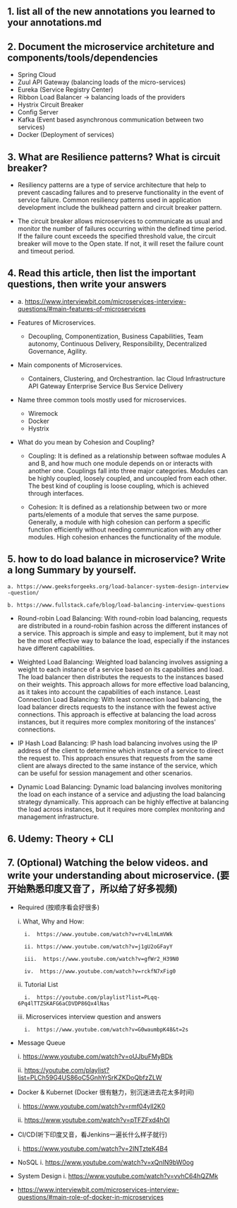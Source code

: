 ## 1. list all of the new annotations you learned to your annotations.md

## 2.  Document the microservice architeture and components/tools/dependencies
- Spring Cloud
- Zuul API Gateway (balancing loads of the micro-services)
- Eureka (Service Registry Center)
- Ribbon Load Balancer -> balancing loads of the providers
- Hystrix Circuit Breaker
- Config Server
- Kafka (Event based asynchronous communication between two services)
- Docker (Deployment of services)

## 3.  What are Resilience patterns? What is circuit breaker?

- Resiliency patterns are a type of service architecture that help to prevent cascading failures and to preserve functionality in the event of service failure. Common resiliency patterns used in application development include the bulkhead pattern and circuit breaker pattern.

- The circuit breaker allows microservices to communicate as usual and monitor the number of failures occurring within the defined time period. If the failure count exceeds the specified threshold value, the circuit breaker will move to the Open state. If not, it will reset the failure count and timeout period.

## 4.  Read this article, then list the important questions, then write your answers 

- a. https://www.interviewbit.com/microservices-interview-questions/#main-features-of-microservices


- Features of Microservices.
   - Decoupling, Componentization, Business Capabilities, Team autonomy, Continuous Delivery, Responsibility, Decentralized Governance, Agility.

- Main components of Microservices.
   - Containers, Clustering, and Orchestrantion.
Iac
Cloud Infrastructure
API Gateway
Enterprise Service Bus
Service Delivery

-  Name three common tools mostly used for microservices.
   - Wiremock
   - Docker
   - Hystrix


-  What do you mean by Cohesion and Coupling?
   - Coupling: It is defined as a relationship between softwae modules A and B, and how much one module depends on or interacts with another one. Couplings fall into three major categories. Modules can be highly coupled, loosely coupled, and uncoupled from each other. The best kind of coupling is loose coupling, which is achieved through interfaces.

   - Cohesion: It is defined as a relationship between two or more parts/elements of a module that serves the same purpose. Generally, a module with high cohesion can perform a specific function efficiently without needing communication with any other modules. High cohesion enhances the functionality of the module.

## 5.  how to do load balance in microservice? Write a long Summary by yourself.
    
    a. https://www.geeksforgeeks.org/load-balancer-system-design-interview
    -question/

    b. https://www.fullstack.cafe/blog/load-balancing-interview-questions


- Round-robin Load Balancing: With round-robin load balancing, requests are distributed in a round-robin fashion across the different instances of a service. This approach is simple and easy to implement, but it may not be the most effective way to balance the load, especially if the instances have different capabilities.

- Weighted Load Balancing: Weighted load balancing involves assigning a weight to each instance of a service based on its capabilities and load. The load balancer then distributes the requests to the instances based on their weights. This approach allows for more effective load balancing, as it takes into account the capabilities of each instance. Least Connection Load Balancing: With least connection load balancing, the load balancer directs requests to the instance with the fewest active connections. This approach is effective at balancing the load across instances, but it requires more complex monitoring of the instances' connections.

- IP Hash Load Balancing: IP hash load balancing involves using the IP address of the client to determine which instance of a service to direct the request to. This approach ensures that requests from the same client are always directed to the same instance of the service, which can be useful for session management and other scenarios.

- Dynamic Load Balancing: Dynamic load balancing involves monitoring the load on each instance of a service and adjusting the load balancing strategy dynamically. This approach can be highly effective at balancing the load across instances, but it requires more complex monitoring and management infrastructure.

## 6.  Udemy: Theory + CLI

## 7. (Optional) Watching the below videos. and write your understanding about microservice. (要开始熟悉印度又音了，所以给了好多视频)


- Required (按顺序看会好很多)

    i.  What, Why and How: 

        i.  https://www.youtube.com/watch?v=rv4LlmLmVWk

        ii. https://www.youtube.com/watch?v=j1gU2oGFayY

        iii.  https://www.youtube.com/watch?v=gfWr2_H39N0 

        iv.  https://www.youtube.com/watch?v=rckfN7xFig0 

    ii. Tutorial List

        i.  https://youtube.com/playlist?list=PLqq-6Pq4lTTZSKAFG6aCDVDP86Qx4lNas


    iii.  Microservices interview question and answers

        i.  https://www.youtube.com/watch?v=G0waumbpK48&t=2s

- Message Queue

    i.  https://www.youtube.com/watch?v=oUJbuFMyBDk


    ii. https://youtube.com/playlist?list=PLCh59G4US86oC5GnhYrSrKZKDoQbfzZLW

-  Docker & Kubernet (Docker 很有魅力，别沉迷进去花太多时间)

    i.  https://www.youtube.com/watch?v=rmf04ylI2K0

    ii. https://www.youtube.com/watch?v=pTFZFxd4hOI
-  CI/CD(听下印度又音，看Jenkins一遍长什么样子就行)

    i.  https://www.youtube.com/watch?v=2INTzteK4B4

-  NoSQL
    i.  https://www.youtube.com/watch?v=xQnIN9bW0og

-  System Design
    i.  https://www.youtube.com/watch?v=vvhC64hQZMk

-  https://www.interviewbit.com/microservices-interview-questions/#main-role-of-docker-in-microservices
